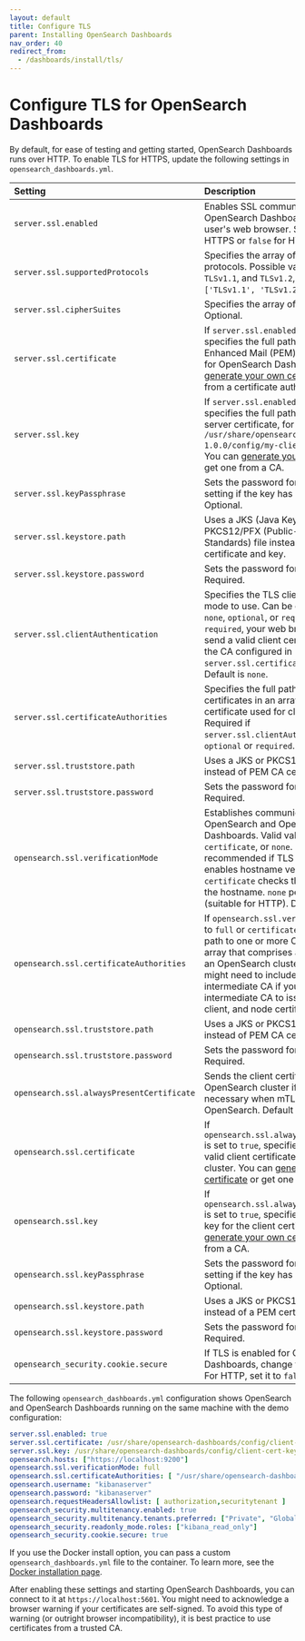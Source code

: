 ```yaml
---
layout: default
title: Configure TLS
parent: Installing OpenSearch Dashboards
nav_order: 40
redirect_from:
  - /dashboards/install/tls/
---
```


# Configure TLS for OpenSearch Dashboards

By default, for ease of testing and getting started, OpenSearch Dashboards runs over HTTP. To enable TLS for HTTPS, update the following settings in `opensearch_dashboards.yml`.

Setting | Description
:--- | :---
`server.ssl.enabled` | Enables SSL communication between the OpenSearch Dashboards server and the user's web browser. Set to `true` for HTTPS or `false` for HTTP.
`server.ssl.supportedProtocols` | Specifies the array of supported TLS protocols. Possible values are `TLSv1`, `TLSv1.1`, and `TLSv1.2`, `TLSv1.3`. Default is `['TLSv1.1', 'TLSv1.2', and 'TLSv1.3']`.
`server.ssl.cipherSuites` | Specifies the array of TLS cipher suites. Optional.
`server.ssl.certificate` | If `server.ssl.enabled` is set to `true`, specifies the full path to a valid Privacy Enhanced Mail (PEM) server certificate for OpenSearch Dashboards. You can [generate your own certificate]({{site.url}}{{site.baseurl}}/security/configuration/generate-certificates/) or get one from a certificate authority (CA).
`server.ssl.key` | If `server.ssl.enabled` is set to `true`, specifies the full path to the key for your server certificate, for example, `/usr/share/opensearch-dashboards-1.0.0/config/my-client-cert-key.pem`. You can [generate your own certificate]({{site.url}}{{site.baseurl}}/security/configuration/generate-certificates/) or get one from a CA.
`server.ssl.keyPassphrase` | Sets the password for the key. Omit this setting if the key has no password. Optional.
`server.ssl.keystore.path` | Uses a JKS (Java KeyStore) or PKCS12/PFX (Public-Key Cryptography Standards) file instead of a PEM certificate and key.
`server.ssl.keystore.password` | Sets the password for the key store. Required.
`server.ssl.clientAuthentication` | Specifies the TLS client authentication mode to use. Can be one of the following: `none`, `optional`, or `required`. If set to `required`, your web browser needs to send a valid client certificate signed by the CA configured in `server.ssl.certificateAuthorities`. Default is `none`.
`server.ssl.certificateAuthorities` | Specifies the full path to one or more CA certificates in an array that issues the certificate used for client authentication. Required if `server.ssl.clientAuthentication` is set to `optional` or `required`.
`server.ssl.truststore.path` | Uses a JKS or PKCS12/PFX trust store file instead of PEM CA certificates.
`server.ssl.truststore.password` | Sets the password for the trust store. Required.
`opensearch.ssl.verificationMode` | Establishes communication between OpenSearch and OpenSearch Dashboards. Valid values are `full`, `certificate`, or `none`. `full` is recommended if TLS is enabled, which enables hostname verification. `certificate` checks the certificate but not the hostname. `none` performs no checks (suitable for HTTP). Default is `full`.
`opensearch.ssl.certificateAuthorities` | If `opensearch.ssl.verificationMode` is set to `full` or `certificate`, specifies the full path to one or more CA certificates in an array that comprises a trusted chain for an OpenSearch cluster. For example, you might need to include a root CA _and_ an intermediate CA if you used the intermediate CA to issue your admin, client, and node certificates.
`opensearch.ssl.truststore.path` | Uses a JKS or PKCS12/PFX trust store file instead of PEM CA certificates.
`opensearch.ssl.truststore.password` | Sets the password for the trust store. Required.
`opensearch.ssl.alwaysPresentCertificate` | Sends the client certificate to the OpenSearch cluster if set to `true`, which is necessary when mTLS is enabled in OpenSearch. Default is `false`.
`opensearch.ssl.certificate` | If `opensearch.ssl.alwaysPresentCertificate` is set to `true`, specifies the full path to a valid client certificate for the OpenSearch cluster. You can [generate your own certificate]({{site.url}}{{site.baseurl}}/security/configuration/generate-certificates/) or get one from a CA.
`opensearch.ssl.key` | If `opensearch.ssl.alwaysPresentCertificate` is set to `true`, specifies the full path to the key for the client certificate. You can [generate your own certificate]({{site.url}}{{site.baseurl}}/security/configuration/generate-certificates/) or get one from a CA.
`opensearch.ssl.keyPassphrase` | Sets the password for the key. Omit this setting if the key has no password. Optional.
`opensearch.ssl.keystore.path` | Uses a JKS or PKCS12/PFX key store file instead of a PEM certificate and key.
`opensearch.ssl.keystore.password` | Sets the password for the key store. Required.
`opensearch_security.cookie.secure` | If TLS is enabled for OpenSearch Dashboards, change the setting to `true`. For HTTP, set it to `false`.

The following `opensearch_dashboards.yml` configuration shows OpenSearch and OpenSearch Dashboards running on the same machine with the demo configuration:

```yml
server.ssl.enabled: true
server.ssl.certificate: /usr/share/opensearch-dashboards/config/client-cert.pem
server.ssl.key: /usr/share/opensearch-dashboards/config/client-cert-key.pem
opensearch.hosts: ["https://localhost:9200"]
opensearch.ssl.verificationMode: full
opensearch.ssl.certificateAuthorities: [ "/usr/share/opensearch-dashboards/config/root-ca.pem", "/usr/share/opensearch-dashboards/config/intermediate-ca.pem" ]
opensearch.username: "kibanaserver"
opensearch.password: "kibanaserver"
opensearch.requestHeadersAllowlist: [ authorization,securitytenant ]
opensearch_security.multitenancy.enabled: true
opensearch_security.multitenancy.tenants.preferred: ["Private", "Global"]
opensearch_security.readonly_mode.roles: ["kibana_read_only"]
opensearch_security.cookie.secure: true
```

If you use the Docker install option, you can pass a custom `opensearch_dashboards.yml` file to the container. To learn more, see the [Docker installation page]({{site.url}}{{site.baseurl}}/opensearch/install/docker/).

After enabling these settings and starting OpenSearch Dashboards, you can connect to it at `https://localhost:5601`. You might need to acknowledge a browser warning if your certificates are self-signed. To avoid this type of warning (or outright browser incompatibility), it is best practice to use certificates from a trusted CA.

